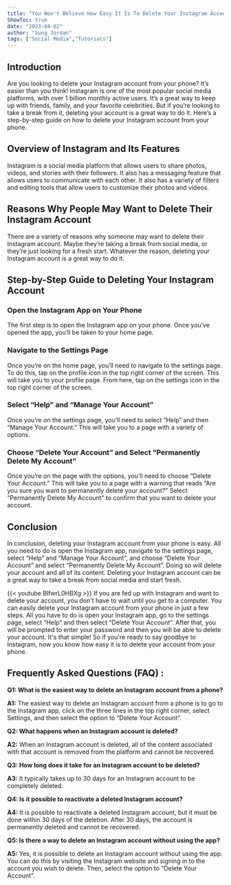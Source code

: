 ```yaml
---
title: "You Won't Believe How Easy It Is To Delete Your Instagram Account From Your Phone - Here's How!"
ShowToc: true 
date: "2023-04-02"
author: "Sung Jordan" 
tags: ["Social Media","Tutorials"]
---
```

## Introduction 
Are you looking to delete your Instagram account from your phone? It’s easier than you think! Instagram is one of the most popular social media platforms, with over 1 billion monthly active users. It’s a great way to keep up with friends, family, and your favorite celebrities. But if you’re looking to take a break from it, deleting your account is a great way to do it. Here’s a step-by-step guide on how to delete your Instagram account from your phone. 

## Overview of Instagram and Its Features 
Instagram is a social media platform that allows users to share photos, videos, and stories with their followers. It also has a messaging feature that allows users to communicate with each other. It also has a variety of filters and editing tools that allow users to customize their photos and videos. 

## Reasons Why People May Want to Delete Their Instagram Account 
There are a variety of reasons why someone may want to delete their Instagram account. Maybe they’re taking a break from social media, or they’re just looking for a fresh start. Whatever the reason, deleting your Instagram account is a great way to do it. 

## Step-by-Step Guide to Deleting Your Instagram Account 
### Open the Instagram App on Your Phone 
The first step is to open the Instagram app on your phone. Once you’ve opened the app, you’ll be taken to your home page. 

### Navigate to the Settings Page 
Once you’re on the home page, you’ll need to navigate to the settings page. To do this, tap on the profile icon in the top right corner of the screen. This will take you to your profile page. From here, tap on the settings icon in the top right corner of the screen. 

### Select “Help” and “Manage Your Account” 
Once you’re on the settings page, you’ll need to select “Help” and then “Manage Your Account.” This will take you to a page with a variety of options. 

### Choose “Delete Your Account” and Select “Permanently Delete My Account” 
Once you’re on the page with the options, you’ll need to choose “Delete Your Account.” This will take you to a page with a warning that reads “Are you sure you want to permanently delete your account?” Select “Permanently Delete My Account” to confirm that you want to delete your account. 

## Conclusion 
In conclusion, deleting your Instagram account from your phone is easy. All you need to do is open the Instagram app, navigate to the settings page, select “Help” and “Manage Your Account”, and choose “Delete Your Account” and select “Permanently Delete My Account”. Doing so will delete your account and all of its content. Deleting your Instagram account can be a great way to take a break from social media and start fresh.

{{< youtube BlfwrL0HBXg >}} 
If you are fed up with Instagram and want to delete your account, you don't have to wait until you get to a computer. You can easily delete your Instagram account from your phone in just a few steps. All you have to do is open your Instagram app, go to the settings page, select “Help” and then select “Delete Your Account”. After that, you will be prompted to enter your password and then you will be able to delete your account. It's that simple! So if you're ready to say goodbye to Instagram, now you know how easy it is to delete your account from your phone.

## Frequently Asked Questions (FAQ) :
**Q1: What is the easiest way to delete an Instagram account from a phone?**

**A1:** The easiest way to delete an Instagram account from a phone is to go to the Instagram app, click on the three lines in the top right corner, select Settings, and then select the option to “Delete Your Account”.

**Q2: What happens when an Instagram account is deleted?**

**A2:** When an Instagram account is deleted, all of the content associated with that account is removed from the platform and cannot be recovered.

**Q3: How long does it take for an Instagram account to be deleted?**

**A3:** It typically takes up to 30 days for an Instagram account to be completely deleted.

**Q4: Is it possible to reactivate a deleted Instagram account?**

**A4:** It is possible to reactivate a deleted Instagram account, but it must be done within 30 days of the deletion. After 30 days, the account is permanently deleted and cannot be recovered.

**Q5: Is there a way to delete an Instagram account without using the app?**

**A5:** Yes, it is possible to delete an Instagram account without using the app. You can do this by visiting the Instagram website and signing in to the account you wish to delete. Then, select the option to “Delete Your Account”.




